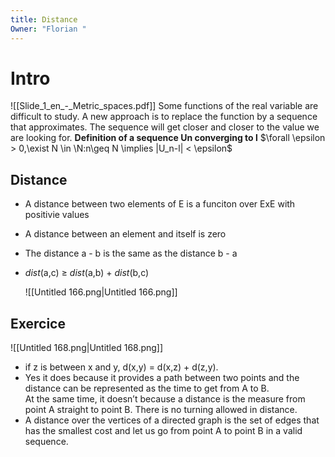 ```yaml
---
title: Distance
Owner: "Florian "
---
```

# Intro
![[Slide_1_en_-_Metric_spaces.pdf]]
Some functions of the real variable are difficult to study. A new approach is to replace the function by a sequence that approximates. The sequence will get closer and closer to the value we are looking for.
**Definition of a sequence Un converging to l**
$\forall \epsilon > 0,\exist N \in \N:n\geq N \implies |U_n-l| < \epsilon$
## Distance
- A distance between two elements of E is a funciton over ExE with positivie values
- A distance between an element and itself is zero
- The distance a - b is the same as the distance b - a
- _dist_(a,c) ≥ _dist_(a,b) + _dist_(b,c)
    
    ![[Untitled 166.png|Untitled 166.png]]
    
      
    
## Exercice
![[Untitled 168.png|Untitled 168.png]]
- if z is between x and y, d(x,y) = d(x,z) + d(z,y).
- Yes it does because it provides a path between two points and the distance can be represented as the time to get from A to B.  
    At the same time, it doesn’t because a distance is the measure from point A straight to point B. There is no turning allowed in distance.
- A distance over the vertices of a directed graph is the set of edges that has the smallest cost and let us go from point A to point B in a valid sequence.